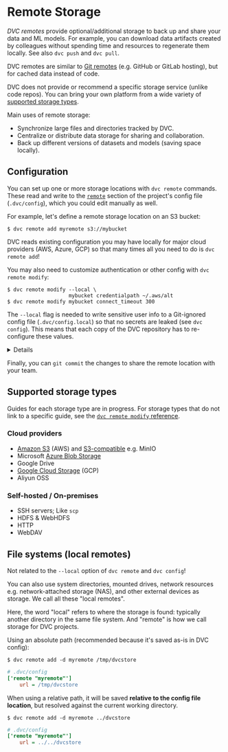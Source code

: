 # Remote Storage

_DVC remotes_ provide optional/additional storage to back up and share your data
and ML models. For example, you can download data artifacts created by
colleagues without spending time and resources to regenerate them locally. See
also `dvc push` and `dvc pull`.

<admon type="info">

DVC remotes are similar to [Git remotes] (e.g. GitHub or GitLab hosting), but
for <abbr>cached</abbr> data instead of code.

[git remotes]: https://git-scm.com/book/en/v2/Git-Basics-Working-with-Remotes

</admon>

DVC does not provide or recommend a specific storage service (unlike code
repos). You can bring your own platform from a wide variety of
[supported storage types](#supported-storage-types).

Main uses of remote storage:

- Synchronize large files and directories tracked by DVC.
- Centralize or distribute data storage for sharing and collaboration.
- Back up different versions of datasets and models (saving space locally).

## Configuration

You can set up one or more storage locations with `dvc remote` commands. These
read and write to the [`remote`] section of the project's config file
(`.dvc/config`), which you could edit manually as well.

For example, let's define a remote storage location on an S3 bucket:

[`remote`]: /doc/command-reference/config#remote

```cli
$ dvc remote add myremote s3://mybucket
```

<admon type="tip">

DVC reads existing configuration you may have locally for major cloud providers
(AWS, Azure, GCP) so that many times all you need to do is `dvc remote add`!

</admon>

You may also need to customize authentication or other config with
`dvc remote modify`:

```cli
$ dvc remote modify --local \
                    mybucket credentialpath ~/.aws/alt
$ dvc remote modify mybucket connect_timeout 300
```

<admon type="warn">

The `--local` flag is needed to write sensitive user info to a Git-ignored
config file (`.dvc/config.local`) so that no secrets are leaked (see
`dvc config`). This means that each copy of the <abbr>DVC repository</abbr> has
to re-configure these values.

</admon>

<details>

### Click to see the resulting config files.

```ini
# .dvc/config
['remote "mybucket"']
    url = s3://my-bucket
    connect_timeout = 300
```

```ini
# .dvc/config.local
['remote "mybucket"']
    credentialpath = ~/.aws/alt
```

```ini
# .gitignore
.dvc/config.local
```

</details>

Finally, you can `git commit` the changes to share the remote location with your
team.

## Supported storage types

<admon type="tip">

Guides for each storage type are in progress. For storage types that do not link
to a specific guide, see the
[`dvc remote modify` reference](/doc/command-reference/remote/modify#supported-storage-types).

</admon>

### Cloud providers

- [Amazon S3] (AWS) and [S3-compatible] e.g. MinIO
- Microsoft [Azure Blob Storage]
- Google Drive
- [Google Cloud Storage] (GCP)
- Aliyun OSS

[amazon s3]: /doc/user-guide/data-management/remote-storage/amazon-s3
[s3-compatible]:
  /doc/user-guide/data-management/remote-storage/amazon-s3#s3-compatible-servers-non-amazon
[azure blob storage]:
  /doc/user-guide/data-management/remote-storage/azure-blob-storage
[google cloud storage]:
  /doc/user-guide/data-management/remote-storage/google-cloud-storage

### Self-hosted / On-premises

- SSH servers; Like `scp`
- HDFS & WebHDFS
- HTTP
- WebDAV

## File systems (local remotes)

<admon type="tip">

Not related to the `--local` option of `dvc remote` and `dvc config`!

</admon>

You can also use system directories, mounted drives, network resources e.g.
network-attached storage (NAS), and other external devices as storage. We call
all these "local remotes".

<admon type="info">

Here, the word "local" refers to where the storage is found: typically another
directory in the same file system. And "remote" is how we call storage for
<abbr>DVC projects</abbr>.

</admon>

Using an absolute path (recommended because it's saved as-is in DVC config):

```cli
$ dvc remote add -d myremote /tmp/dvcstore
```

```ini
# .dvc/config
['remote "myremote"']
    url = /tmp/dvcstore
```

When using a relative path, it will be saved **relative to the config file
location**, but resolved against the current working directory.

```cli
$ dvc remote add -d myremote ../dvcstore
```

```ini
# .dvc/config
['remote "myremote"']
    url = ../../dvcstore
```
